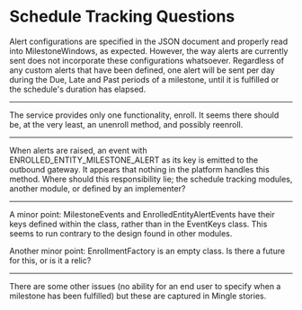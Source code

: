 # Schedule Tracking Questions #

Alert configurations are specified in the JSON document and properly read into MilestoneWindows, as expected. However, the way alerts are currently sent does not incorporate these configurations whatsoever. Regardless of any custom alerts that have been defined, one alert will be sent per day during the Due, Late and Past periods of a milestone, until it is fulfilled or the schedule's duration has elapsed.


---


The service provides only one functionality, enroll. It seems there should be, at the very least, an unenroll method, and possibly reenroll.


---


When alerts are raised, an event with ENROLLED\_ENTITY\_MILESTONE\_ALERT as its key is emitted to the outbound gateway. It appears that nothing in the platform handles this method. Where should this responsibility lie; the schedule tracking modules, another module, or defined by an implementer?


---


A minor point: MilestoneEvents and EnrolledEntityAlertEvents have their keys defined within the class, rather than in the EventKeys class. This seems to run contrary to the design found in other modules.

Another minor point: EnrollmentFactory is an empty class. Is there a future for this, or is it a relic?


---


There are some other issues (no ability for an end user to specify when a milestone has been fulfilled) but these are captured in Mingle stories.